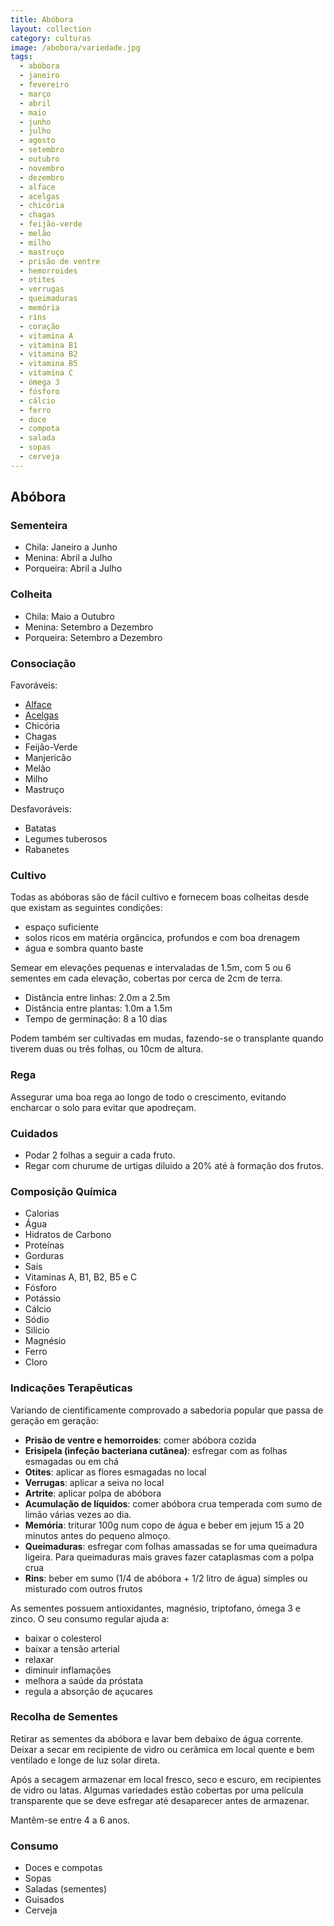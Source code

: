 ```yaml
---
title: Abóbora
layout: collection
category: culturas
image: /abobora/variedade.jpg
tags:
  - abóbora
  - janeiro
  - fevereiro
  - março
  - abril
  - maio
  - junho
  - julho
  - agosto
  - setembro
  - outubro
  - novembro
  - dezembro
  - alface
  - acelgas
  - chicória
  - chagas
  - feijão-verde
  - melão
  - milho
  - mastruço
  - prisão de ventre
  - hemorroides
  - otites
  - verrugas
  - queimaduras
  - memória
  - rins
  - coração
  - vitamina A
  - vitamina B1
  - vitamina B2
  - vitamina B5
  - vitamina C
  - ómega 3
  - fósforo
  - cálcio
  - ferro
  - doce
  - compota
  - salada
  - sopas
  - cerveja
---
```


## Abóbora

### Sementeira

* Chila: Janeiro a Junho
* Menina: Abril a Julho
* Porqueira: Abril a Julho

### Colheita

* Chila: Maio a Outubro
* Menina: Setembro a Dezembro
* Porqueira: Setembro a Dezembro

### Consociação

Favoráveis:

* [Alface](/culturas/alface/)
* [Acelgas](/culturas/acelgas/)
* Chicória
* Chagas
* Feijão-Verde
* Manjericão
* Melão
* Milho
* Mastruço

Desfavoráveis:

* Batatas
* Legumes tuberosos
* Rabanetes

### Cultivo

Todas as abóboras são de fácil cultivo e fornecem boas colheitas desde que existam as seguintes condições:

* espaço suficiente
* solos ricos em matéria orgâncica, profundos e com boa drenagem
* água e sombra quanto baste

Semear em elevações pequenas e intervaladas de 1.5m, com 5 ou 6 sementes em cada elevação, cobertas por cerca de 2cm de terra.

* Distância entre linhas: 2.0m a 2.5m
* Distância entre plantas: 1.0m a 1.5m
* Tempo de germinação: 8 a 10 dias

Podem também ser cultivadas em mudas, fazendo-se o transplante quando tiverem duas ou três folhas, ou 10cm de altura.

### Rega

Assegurar uma boa rega ao longo de todo o crescimento, evitando encharcar o solo para evitar que apodreçam.

### Cuidados

* Podar 2 folhas a seguir a cada fruto.
* Regar com churume de urtigas diluido a 20% até à formação dos frutos.

### Composição Química

* Calorias
* Água
* Hidratos de Carbono
* Proteínas
* Gorduras
* Sais
* Vitaminas A, B1, B2, B5 e C
* Fósforo
* Potássio
* Cálcio
* Sódio
* Silício
* Magnésio
* Ferro
* Cloro

### Indicações Terapêuticas

Variando de cientificamente comprovado a sabedoria popular que passa de geração em geração:

* **Prisão de ventre e hemorroides**: comer abóbora cozida
* **Erisipela (infeção bacteriana cutânea)**: esfregar com as folhas esmagadas ou em chá
* **Otites**: aplicar as flores esmagadas no local
* **Verrugas**: aplicar a seiva no local
* **Artrite**: aplicar polpa de abóbora
* **Acumulação de líquidos**: comer abóbora crua temperada com sumo de limão várias vezes ao dia.
* **Memória**: triturar 100g num copo de água e beber em jejum 15 a 20 minutos antes do pequeno almoço.
* **Queimaduras**: esfregar com folhas amassadas se for uma queimadura ligeira. Para queimaduras mais graves fazer cataplasmas com a polpa crua
* **Rins**: beber em sumo (1/4 de abóbora + 1/2 litro de água) simples ou misturado com outros frutos

As sementes possuem antioxidantes, magnésio, triptofano, ómega 3 e zinco. O seu consumo regular ajuda a:

* baixar o colesterol
* baixar a tensão arterial
* relaxar
* diminuir inflamações
* melhora a saúde da próstata
* regula a absorção de açucares

### Recolha de Sementes

Retirar as sementes da abóbora e lavar bem debaixo de água corrente. Deixar a secar em recipiente de vidro ou cerâmica
em local quente e bem ventilado e longe de luz solar direta.

Após a secagem armazenar em local fresco, seco e escuro, em recipientes de vidro ou latas. Algumas variedades estão cobertas por uma película transparente que se deve esfregar até desaparecer antes de armazenar.

Mantêm-se entre 4 a 6 anos.

### Consumo

* Doces e compotas
* Sopas
* Saladas (sementes)
* Guisados
* Cerveja
